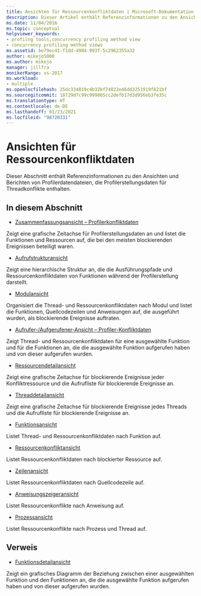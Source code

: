 ```yaml
---
title: Ansichten für Ressourcenkonfliktdaten | Microsoft-Dokumentation
description: Dieser Artikel enthält Referenzinformationen zu den Ansichten und Berichten für Profilerdatendateien, die Profilerstellungsdaten für Threadkonflikte enthalten.
ms.date: 11/04/2016
ms.topic: conceptual
helpviewer_keywords:
- profilng tools,concurrency profiling method view
- concurrency profiling method views
ms.assetid: be79ec41-f1dd-4984-993f-5c2962355a32
author: mikejo5000
ms.author: mikejo
manager: jillfra
monikerRange: vs-2017
ms.workload:
- multiple
ms.openlocfilehash: 25dc334819c4b32bf74822e46dd3251919f621bf
ms.sourcegitcommit: 18729d7c99c999865cc2defb17d3d956eb3fe35c
ms.translationtype: HT
ms.contentlocale: de-DE
ms.lasthandoff: 01/23/2021
ms.locfileid: "98720331"
---
```

# <a name="resource-contention-data-views"></a>Ansichten für Ressourcenkonfliktdaten
Dieser Abschnitt enthält Referenzinformationen zu den Ansichten und Berichten von Profilerdatendateien, die Profilerstellungsdaten für Threadkonflikte enthalten.

## <a name="in-this-section"></a>In diesem Abschnitt
- [Zusammenfassungsansicht – Profilerkonfliktdaten](../profiling/resource-contention-data-views.md)

 Zeigt eine grafische Zeitachse für Profilerstellungsdaten an und listet die Funktionen und Ressourcen auf, die bei den meisten blockierenden Ereignissen beteiligt waren.

- [Aufrufstrukturansicht](../profiling/call-tree-view-contention-data.md)

 Zeigt eine hierarchische Struktur an, die die Ausführungspfade und Ressourcenkonfliktdaten von Funktionen während der Profilerstellung darstellt.

- [Modulansicht](../profiling/modules-view-contention-data.md)

 Organisiert die Thread- und Ressourcenkonfliktdaten nach Modul und listet die Funktionen, Quellcodezeilen und Anweisungen auf, die ausgeführt wurden, als blockierende Ereignisse auftraten.

- [Aufrufer-/Aufgerufener-Ansicht – Profiler-Konfliktdaten](../profiling/caller-callee-view-contention-data.md)

 Zeigt Thread- und Ressourcenkonfliktdaten für eine ausgewählte Funktion und für die Funktionen an, die die ausgewählte Funktion aufgerufen haben und von dieser aufgerufen wurden.

- [Ressourcendetailansicht](../profiling/resource-details-view-contention-data.md)

 Zeigt eine grafische Zeitachse für blockierende Ereignisse jeder Konfliktressource und die Aufrufliste für blockierende Ereignisse an.

- [Threaddetailansicht](../profiling/thread-details-view-contention-data.md)

 Zeigt eine grafische Zeitachse für blockierende Ereignisse jedes Threads und die Aufrufliste für blockierende Ereignisse an.

- [Funktionsansicht](../profiling/functions-view-contention-data.md)

 Listet Thread- und Ressourcenkonfliktdaten nach Funktion auf.

- [Ressourcenkonfliktansicht](../profiling/resource-contentions-view-contention-data.md)

 Listet Ressourcenkonfliktdaten nach blockierter Ressource auf.

- [Zeilenansicht](../profiling/lines-view-contention-data.md)

 Listet Ressourcenkonfliktdaten nach Quellcodezeile auf.

- [Anweisungszeigeransicht](../profiling/instruction-pointers-ips-view-contention-data.md)

 Listet Ressourcenkonflikte nach Anweisung auf.

- [Prozessansicht](../profiling/process-view-contention-data.md)

 Listet Ressourcenkonflikte nach Prozess und Thread auf.

## <a name="reference"></a>Verweis
- [Funktionsdetailansicht](../profiling/function-details-view.md)

 Zeigt ein grafisches Diagramm der Beziehung zwischen einer ausgewählten Funktion und den Funktionen an, die die ausgewählte Funktion aufgerufen haben und von dieser aufgerufen wurden.
